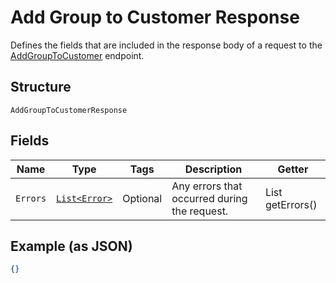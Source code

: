 
# Add Group to Customer Response

Defines the fields that are included in the response body of
a request to the [AddGroupToCustomer](../../doc/api/customers.md#add-group-to-customer) endpoint.

## Structure

`AddGroupToCustomerResponse`

## Fields

| Name | Type | Tags | Description | Getter |
|  --- | --- | --- | --- | --- |
| `Errors` | [`List<Error>`](../../doc/models/error.md) | Optional | Any errors that occurred during the request. | List<Error> getErrors() |

## Example (as JSON)

```json
{}
```

